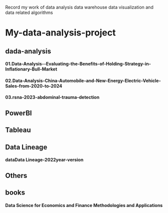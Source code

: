 Record my work  of data analysis data warehouse data visualization and data related algorithms
# My-data-analysis-project
## dada-analysis

#### 01.Data-Analysis--Evaluating-the-Benefits-of-Holding-Strategy-in-Inflationary-Bull-Market
#### 02.Data-Analysis-China-Automobile-and-New-Energy-Electric-Vehicle-Sales-from-2020-to-2024
#### 03.rsna-2023-abdominal-trauma-detection

## PowerBI

## Tableau

## Data Lineage
#### dataData Lineage-2022year-version

## Others

## books
#### Data Science for Economics and Finance Methodologies and Applications
